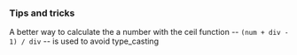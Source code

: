 ### Tips and tricks

A better way to calculate the a number with the ceil function -- `(num + div - 1) / div` -- is used to avoid type_casting
